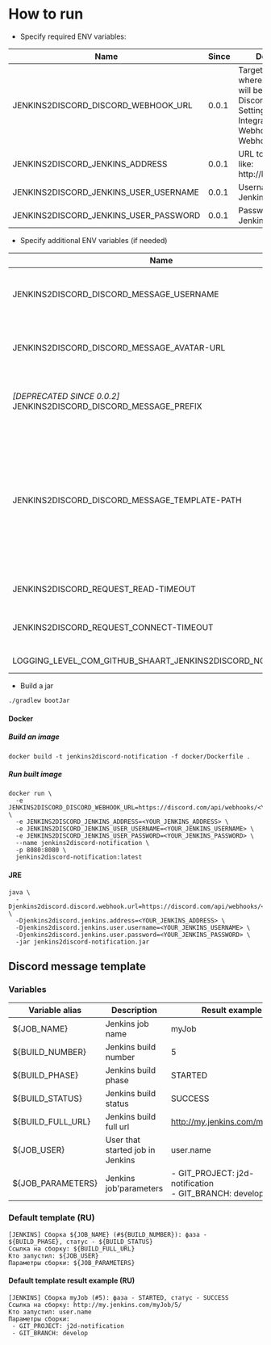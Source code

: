 # How to run
* Specify required ENV variables:

|Name|Since|Description|Default value|
|----|-----|-----------|-------------|
| JENKINS2DISCORD_DISCORD_WEBHOOK_URL | 0.0.1 | Target Webhook where a message will be pushed. Your Discord Server -> Settings -> Integrations -> Webhooks -> Copy Webhook URL | |
| JENKINS2DISCORD_JENKINS_ADDRESS | 0.0.1 |  URL to your jenkins like: http://localhost:8080 | http://localhost:8080 |
| JENKINS2DISCORD_JENKINS_USER_USERNAME | 0.0.1 |  Username to access Jenkins | admin |
| JENKINS2DISCORD_JENKINS_USER_PASSWORD | 0.0.1 |  Password to access Jenkins | admin |

* Specify additional ENV variables (if needed)

|Name|Description|Default value|
|----|-----------|-------------|
| JENKINS2DISCORD_DISCORD_MESSAGE_USERNAME | 0.0.1 |  Username that will be displayed in Discord's message | |
| JENKINS2DISCORD_DISCORD_MESSAGE_AVATAR-URL | 0.0.1 |  URL to image that will be displayed in Discord's message | |
| *[DEPRECATED SINCE 0.0.2]* JENKINS2DISCORD_DISCORD_MESSAGE_PREFIX | 0.0.1 |  *[DEPRECATED]* Prefix that will be displayed in Discord's message | [JENKINS] |
| JENKINS2DISCORD_DISCORD_MESSAGE_TEMPLATE-PATH | 0.0.2 | A path to discord message's template.<br>Default path specifies a path to embedded default template. See ["Discord message template"](#discord-message-template) for more details | classpath:templates/discord_message.template |
| JENKINS2DISCORD_REQUEST_READ-TIMEOUT | 0.0.1 |  Time in millis to receive response | 5000 |
| JENKINS2DISCORD_REQUEST_CONNECT-TIMEOUT | 0.0.1 |  Time in millis to establish a connection between hosts | 5000 |
| LOGGING_LEVEL_COM_GITHUB_SHAART_JENKINS2DISCORD_NOTIFICATION | 0.0.1 |  Log level for this application | INFO |

- Build a jar
```shell script
./gradlew bootJar
``` 

#### Docker
##### Build an image
```shell script
docker build -t jenkins2discord-notification -f docker/Dockerfile .
```
##### Run built image
```shell script
docker run \ 
  -e JENKINS2DISCORD_DISCORD_WEBHOOK_URL=https://discord.com/api/webhooks/<YOUR_WEBHOOK> \
  -e JENKINS2DISCORD_JENKINS_ADDRESS=<YOUR_JENKINS_ADDRESS> \
  -e JENKINS2DISCORD_JENKINS_USER_USERNAME=<YOUR_JENKINS_USERNAME> \
  -e JENKINS2DISCORD_JENKINS_USER_PASSWORD=<YOUR_JENKINS_PASSWORD> \
  --name jenkins2discord-notification \
  -p 8080:8080 \ 
  jenkins2discord-notification:latest
```

#### JRE
```shell script
java \
  -Djenkins2discord.discord.webhook.url=https://discord.com/api/webhooks/<YOUR_WEBHOOK> \
  -Djenkins2discord.jenkins.address=<YOUR_JENKINS_ADDRESS> \
  -Djenkins2discord.jenkins.user.username=<YOUR_JENKINS_USERNAME> \
  -Djenkins2discord.jenkins.user.password=<YOUR_JENKINS_PASSWORD> \
  -jar jenkins2discord-notification.jar
```

## Discord message template
### Variables

| Variable alias | Description | Result example |
|-----------------|-------------|---------|
|${JOB_NAME}| Jenkins job name | myJob |
|${BUILD_NUMBER}| Jenkins build number | 5 |
|${BUILD_PHASE}| Jenkins build phase | STARTED |
|${BUILD_STATUS}| Jenkins build status | SUCCESS |
|${BUILD_FULL_URL}| Jenkins build full url | http://my.jenkins.com/myJob/5/
|${JOB_USER}| User that started job in Jenkins | user.name
|${JOB_PARAMETERS}| Jenkins job'parameters | - GIT_PROJECT: j2d-notification<br> - GIT_BRANCH: develop|
### Default template (RU)
```text
[JENKINS] Сборка ${JOB_NAME} (#${BUILD_NUMBER}): фаза - ${BUILD_PHASE}, статус - ${BUILD_STATUS}
Ссылка на сборку: ${BUILD_FULL_URL}
Кто запустил: ${JOB_USER}
Параметры сборки: ${JOB_PARAMETERS}
```
#### Default template result example (RU)
```text
[JENKINS] Сборка myJob (#5): фаза - STARTED, статус - SUCCESS
Ссылка на сборку: http://my.jenkins.com/myJob/5/
Кто запустил: user.name
Параметры сборки: 
 - GIT_PROJECT: j2d-notification
 - GIT_BRANCH: develop
```